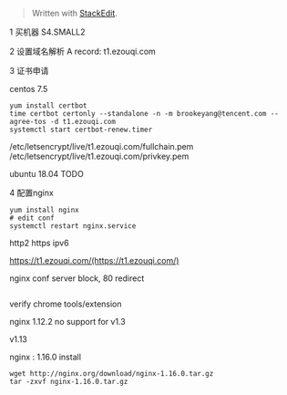 


> Written with [StackEdit](https://stackedit.io/).


1 买机器
S4.SMALL2

2 设置域名解析
A record: t1.ezouqi.com

3 证书申请

centos 7.5
```
yum install certbot
time certbot certonly --standalone -n -m brookeyang@tencent.com --agree-tos -d t1.ezouqi.com
systemctl start certbot-renew.timer
```
/etc/letsencrypt/live/t1.ezouqi.com/fullchain.pem
/etc/letsencrypt/live/t1.ezouqi.com/privkey.pem


ubuntu 18.04
TODO

4 配置nginx
```
yum install nginx
# edit conf
systemctl restart nginx.service
```
http2
https
ipv6

https://t1.ezouqi.com/(https://t1.ezouqi.com/)

nginx conf server block, 80 redirect
```
```

verify chrome tools/extension

nginx 1.12.2 no support for v1.3

v1.13


nginx : 1.16.0 install
```
wget http://nginx.org/download/nginx-1.16.0.tar.gz
tar -zxvf nginx-1.16.0.tar.gz

```
<!--stackedit_data:
eyJoaXN0b3J5IjpbLTE5NTcyMjUzMzEsLTE2NjMzMDA2NDYsMj
IzMDgyNDYxLDE1NTY1MTk5MTIsLTg0NzAwMDkxNiwyMTAyMjEx
MjIxLC0yNjc2OTU1NjhdfQ==
-->